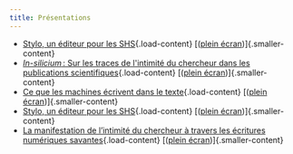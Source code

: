 ```yaml
---
title: Présentations
---
```


- [Stylo, un éditeur pour les SHS](/presentations/stylo_normandie_24.html){.load-content} [([plein écran](/presentations/stylo_normandie_24.html))]{.smaller-content}
- [_In-silicium_ : Sur les traces de l'intimité du chercheur dans les publications scientifiques](/presentations/doctoriales24.html){.load-content} [([plein écran](/presentations/doctoriales24.html))]{.smaller-content}
- [Ce que les machines écrivent dans le texte](/presentations/cml_mai24.html){.load-content} [([plein écran](/presentations/cml_mai24.html))]{.smaller-content}
- [Stylo, un éditeur pour les SHS](/presentations/stylo_mtp3_24.html){.load-content} [([plein écran](/presentations/stylo_mtp3_24.html))]{.smaller-content}
- [La manifestation de l’intimité du chercheur à travers les écritures numériques savantes](https://cailloux.en-cours-de.construction/posts/journal/presentations/doctoriales23.html#/title-slide){.load-content} [([plein écran](https://cailloux.en-cours-de.construction/posts/journal/presentations/doctoriales23.html#/title-slide))]{.smaller-content}